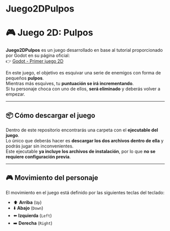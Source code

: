# Juego2DPulpos
# 🎮 Juego 2D: Pulpos

**Juego2DPulpos** es un juego desarrollado en base al tutorial proporcionado por Godot en su página oficial:  
👉 [Godot - Primer juego 2D](https://docs.godotengine.org/en/stable/getting_started/first_2d_game/index.html)

En este juego, el objetivo es esquivar una serie de enemigos con forma de pequeños **pulpos**.  
Mientras más esquives, tu **puntuación se irá incrementando**.  
Si tu personaje choca con uno de ellos, **será eliminado** y deberás volver a empezar.

---

## 📦 Cómo descargar el juego

Dentro de este repositorio encontrarás una carpeta con el **ejecutable del juego**.  
Lo único que deberás hacer es **descargar los dos archivos dentro de ella** y podrás jugar sin inconvenientes.  
Este ejecutable **ya incluye los archivos de instalación**, por lo que **no se requiere configuración previa**.

---

## 🎮 Movimiento del personaje

El movimiento en el juego está definido por las siguientes teclas del teclado:

- ⬆️ **Arriba** (`Up`)
- ⬇️ **Abajo** (`Down`)
- ⬅️ **Izquierda** (`Left`)
- ➡️ **Derecha** (`Right`)
